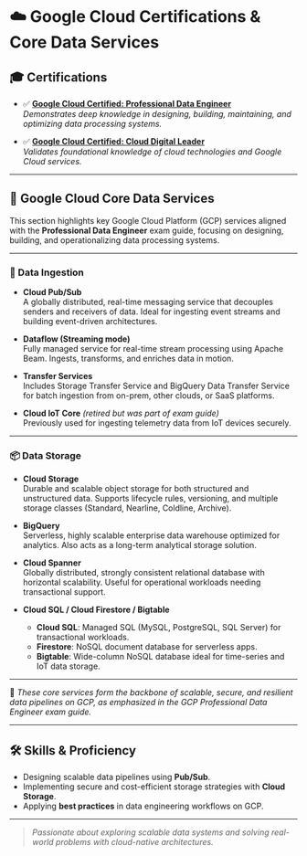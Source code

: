 # ☁️ Google Cloud Certifications & Core Data Services

## 🎓 Certifications

- ✅ [**Google Cloud Certified: Professional Data Engineer**](https://www.credly.com/badges/8b12f9ce-eca0-4704-a446-3c1ee86f0c1a/public_url)  
  _Demonstrates deep knowledge in designing, building, maintaining, and optimizing data processing systems._

- ✅ [**Google Cloud Certified: Cloud Digital Leader**](https://www.credly.com/badges/5a781c4a-f5fd-4322-a0ac-658bf9c960b0/public_url)  
  _Validates foundational knowledge of cloud technologies and Google Cloud services._

---

## 📌 Google Cloud Core Data Services

This section highlights key Google Cloud Platform (GCP) services aligned with the **Professional Data Engineer** exam guide, focusing on designing, building, and operationalizing data processing systems.

---

### 🔄 Data Ingestion

- **Cloud Pub/Sub**  
  A globally distributed, real-time messaging service that decouples senders and receivers of data. Ideal for ingesting event streams and building event-driven architectures.

- **Dataflow (Streaming mode)**  
  Fully managed service for real-time stream processing using Apache Beam. Ingests, transforms, and enriches data in motion.

- **Transfer Services**  
  Includes Storage Transfer Service and BigQuery Data Transfer Service for batch ingestion from on-prem, other clouds, or SaaS platforms.

- **Cloud IoT Core** *(retired but was part of exam guide)*  
  Previously used for ingesting telemetry data from IoT devices securely.

---

### 📦 Data Storage

- **Cloud Storage**  
  Durable and scalable object storage for both structured and unstructured data. Supports lifecycle rules, versioning, and multiple storage classes (Standard, Nearline, Coldline, Archive).

- **BigQuery**  
  Serverless, highly scalable enterprise data warehouse optimized for analytics. Also acts as a long-term analytical storage solution.

- **Cloud Spanner**  
  Globally distributed, strongly consistent relational database with horizontal scalability. Useful for operational workloads needing transactional support.

- **Cloud SQL / Cloud Firestore / Bigtable**  
  - **Cloud SQL**: Managed SQL (MySQL, PostgreSQL, SQL Server) for transactional workloads.  
  - **Firestore**: NoSQL document database for serverless apps.  
  - **Bigtable**: Wide-column NoSQL database ideal for time-series and IoT data storage.

---

📘 _These core services form the backbone of scalable, secure, and resilient data pipelines on GCP, as emphasized in the GCP Professional Data Engineer exam guide._


---

## 🛠️ Skills & Proficiency
- Designing scalable data pipelines using **Pub/Sub**.
- Implementing secure and cost-efficient storage strategies with **Cloud Storage**.
- Applying **best practices** in data engineering workflows on GCP.

---

> _Passionate about exploring scalable data systems and solving real-world problems with cloud-native architectures._

